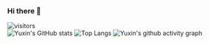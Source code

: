 ### Hi there 👋

<!--
**YuxinLi1/YuxinLi1** is a ✨ _special_ ✨ repository because its `README.md` (this file) appears on your GitHub profile.

Here are some ideas to get you started:

- 🔭 I’m currently working on ...
- 🌱 I’m currently learning ...
- 👯 I’m looking to collaborate on ...
- 🤔 I’m looking for help with ...
- 💬 Ask me about ...
- 📫 How to reach me: ...
- 😄 Pronouns: ...
- ⚡ Fun fact: ...
-->
![visitors](https://visitor-badge.glitch.me/badge?page_id=yuxinli1.yuxinli1&left_color=green&right_color=red)  
![Yuxin's GitHub stats](https://github-readme-stats.vercel.app/api?username=YuxinLi1&show_icons=true&theme=algolia)
![Top Langs](https://github-readme-stats.vercel.app/api/top-langs/?username=YuxinLi1&layout=compact&exclude_repo=YuxinLi1.github.io&theme=gruvbox)
![Yuxin's github activity graph](https://activity-graph.herokuapp.com/graph?username=YuxinLi1&theme=react-dark)

